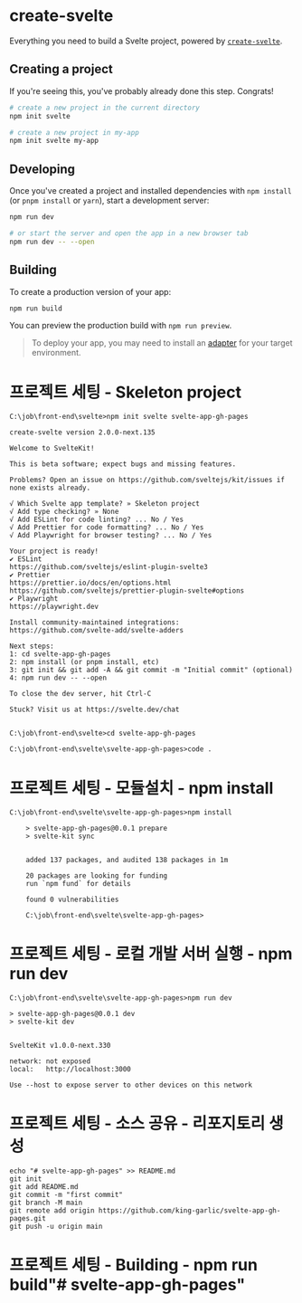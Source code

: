 # create-svelte

Everything you need to build a Svelte project, powered by [`create-svelte`](https://github.com/sveltejs/kit/tree/master/packages/create-svelte).

## Creating a project

If you're seeing this, you've probably already done this step. Congrats!

```bash
# create a new project in the current directory
npm init svelte

# create a new project in my-app
npm init svelte my-app
```

## Developing

Once you've created a project and installed dependencies with `npm install` (or `pnpm install` or `yarn`), start a development server:

```bash
npm run dev

# or start the server and open the app in a new browser tab
npm run dev -- --open
```

## Building

To create a production version of your app:

```bash
npm run build
```

You can preview the production build with `npm run preview`.

> To deploy your app, you may need to install an [adapter](https://kit.svelte.dev/docs/adapters) for your target environment.






# 프로젝트 세팅 - Skeleton project
    
    C:\job\front-end\svelte>npm init svelte svelte-app-gh-pages

    create-svelte version 2.0.0-next.135

    Welcome to SvelteKit!

    This is beta software; expect bugs and missing features.

    Problems? Open an issue on https://github.com/sveltejs/kit/issues if none exists already.

    √ Which Svelte app template? » Skeleton project
    √ Add type checking? » None
    √ Add ESLint for code linting? ... No / Yes
    √ Add Prettier for code formatting? ... No / Yes
    √ Add Playwright for browser testing? ... No / Yes

    Your project is ready!
    ✔ ESLint
    https://github.com/sveltejs/eslint-plugin-svelte3
    ✔ Prettier
    https://prettier.io/docs/en/options.html
    https://github.com/sveltejs/prettier-plugin-svelte#options
    ✔ Playwright
    https://playwright.dev

    Install community-maintained integrations:
    https://github.com/svelte-add/svelte-adders

    Next steps:
    1: cd svelte-app-gh-pages
    2: npm install (or pnpm install, etc)
    3: git init && git add -A && git commit -m "Initial commit" (optional)
    4: npm run dev -- --open

    To close the dev server, hit Ctrl-C

    Stuck? Visit us at https://svelte.dev/chat


    C:\job\front-end\svelte>cd svelte-app-gh-pages

    C:\job\front-end\svelte\svelte-app-gh-pages>code .




# 프로젝트 세팅 - 모듈설치 - npm install
    C:\job\front-end\svelte\svelte-app-gh-pages>npm install

        > svelte-app-gh-pages@0.0.1 prepare
        > svelte-kit sync


        added 137 packages, and audited 138 packages in 1m

        20 packages are looking for funding
        run `npm fund` for details

        found 0 vulnerabilities

        C:\job\front-end\svelte\svelte-app-gh-pages>



# 프로젝트 세팅 - 로컬 개발 서버 실행 - npm run dev
    C:\job\front-end\svelte\svelte-app-gh-pages>npm run dev

    > svelte-app-gh-pages@0.0.1 dev
    > svelte-kit dev


    SvelteKit v1.0.0-next.330

    network: not exposed
    local:   http://localhost:3000

    Use --host to expose server to other devices on this network


    
# 프로젝트 세팅 - 소스 공유 - 리포지토리 생성
    echo "# svelte-app-gh-pages" >> README.md
    git init
    git add README.md
    git commit -m "first commit"
    git branch -M main
    git remote add origin https://github.com/king-garlic/svelte-app-gh-pages.git
    git push -u origin main


# 프로젝트 세팅 - Building - npm run build"# svelte-app-gh-pages" 
